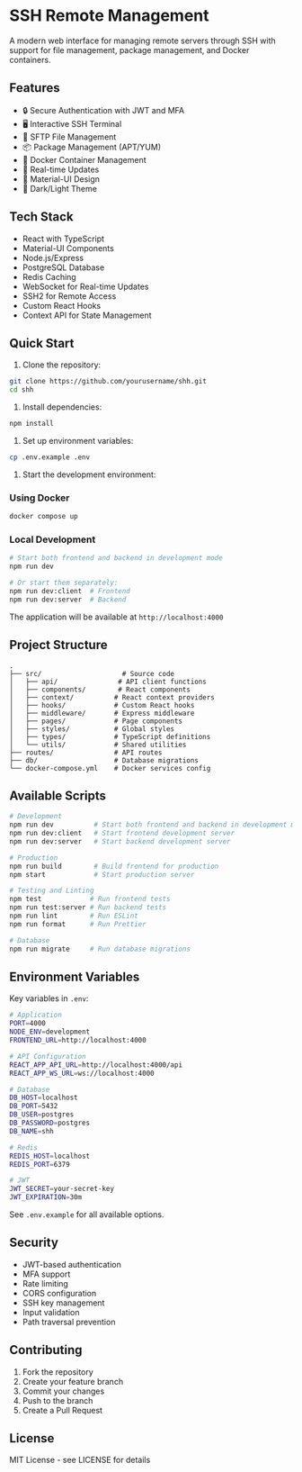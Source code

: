 # SSH Remote Management

A modern web interface for managing remote servers through SSH with support for file management, package management, and Docker containers.

## Features

- 🔒 Secure Authentication with JWT and MFA
- 🖥️ Interactive SSH Terminal
- 📁 SFTP File Management
- 📦 Package Management (APT/YUM)
- 🐳 Docker Container Management
- 🚀 Real-time Updates
- 🎨 Material-UI Design
- 🌙 Dark/Light Theme

## Tech Stack

- React with TypeScript
- Material-UI Components
- Node.js/Express
- PostgreSQL Database
- Redis Caching
- WebSocket for Real-time Updates
- SSH2 for Remote Access
- Custom React Hooks
- Context API for State Management

## Quick Start

1. Clone the repository:

```bash
git clone https://github.com/yourusername/shh.git
cd shh
```

1. Install dependencies:

```bash
npm install
```

1. Set up environment variables:

```bash
cp .env.example .env
```

1. Start the development environment:

### Using Docker

```bash
docker compose up
```

### Local Development

```bash
# Start both frontend and backend in development mode
npm run dev

# Or start them separately:
npm run dev:client  # Frontend
npm run dev:server  # Backend
```

The application will be available at `http://localhost:4000`

## Project Structure

```plaintext
.
├── src/                    # Source code
│   ├── api/               # API client functions
│   ├── components/        # React components
│   ├── context/          # React context providers
│   ├── hooks/            # Custom React hooks
│   ├── middleware/       # Express middleware
│   ├── pages/            # Page components
│   ├── styles/           # Global styles
│   ├── types/            # TypeScript definitions
│   └── utils/            # Shared utilities
├── routes/               # API routes
├── db/                   # Database migrations
└── docker-compose.yml    # Docker services config
```

## Available Scripts

```bash
# Development
npm run dev          # Start both frontend and backend in development mode
npm run dev:client   # Start frontend development server
npm run dev:server   # Start backend development server

# Production
npm run build        # Build frontend for production
npm start            # Start production server

# Testing and Linting
npm test            # Run frontend tests
npm run test:server # Run backend tests
npm run lint        # Run ESLint
npm run format      # Run Prettier

# Database
npm run migrate     # Run database migrations
```

## Environment Variables

Key variables in `.env`:

```bash
# Application
PORT=4000
NODE_ENV=development
FRONTEND_URL=http://localhost:4000

# API Configuration
REACT_APP_API_URL=http://localhost:4000/api
REACT_APP_WS_URL=ws://localhost:4000

# Database
DB_HOST=localhost
DB_PORT=5432
DB_USER=postgres
DB_PASSWORD=postgres
DB_NAME=shh

# Redis
REDIS_HOST=localhost
REDIS_PORT=6379

# JWT
JWT_SECRET=your-secret-key
JWT_EXPIRATION=30m
```

See `.env.example` for all available options.

## Security

- JWT-based authentication
- MFA support
- Rate limiting
- CORS configuration
- SSH key management
- Input validation
- Path traversal prevention

## Contributing

1. Fork the repository
1. Create your feature branch
1. Commit your changes
1. Push to the branch
1. Create a Pull Request

## License

MIT License - see LICENSE for details
